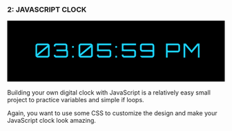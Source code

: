 
### 2: JAVASCRIPT CLOCK

![JavaScript digital clock project](./image/JavaScript-clock-project.png)

Building your own digital clock with JavaScript is a relatively easy small project to practice variables and simple if loops.

Again, you want to use some CSS to customize the design and make your JavaScript clock look amazing.